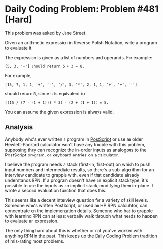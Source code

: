 # Daily Coding Problem: Problem #481 [Hard] 

This problem was asked by Jane Street.

Given an arithmetic expression in Reverse Polish Notation, write a program to
evaluate it.

The expression is given as a list of numbers and operands. For example:

	[5, 3, '+'] should return 5 + 3 = 8.

For example,

    [15, 7, 1, 1, '+', '-', '/', 3, '*', 2, 1, 1, '+', '+', '-']

should return 5, since it is equivalent to

    ((15 / (7 - (1 + 1))) * 3) - (2 + (1 + 1)) = 5.

You can assume the given expression is always valid.

## Analysis

Anybody who's ever written a program in [PostScript](https://en.wikipedia.org/wiki/PostScript)
or use an older Hewlett-Packard calculator
won't have any trouble with this problem,
supposing they can recognize the in-order inputs as analogous
to the PostScript program,
or keyboard entries on a calculator.

I believe the program needs a stack (first-in, first-out) on which to push input
numbers and intermediate results,
so there's a sub-algorithm for an interview candidate to grapple with,
even if that candidate already understands RPN.
If a program doesn't have an explicit stack type,
it's possible to use the inputs as an implicit stack,
modifying them in-place.
I wrote a second evaluation function that does this.

This seems like a decent interview question for a variety of skill levels.
Someone who's written PostScript, or used an HP RPN calculator,
can concentrate on the implementation details.
Someone who has to grapple with learning RPN can at least verbally walk through
what needs to happen to evaluate an expression.

The only thing hard about this is whether or not you've worked with anything RPN in the past.
This keeps up the Daily Coding Problem tradition of mis-rating most problems.
